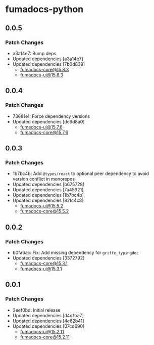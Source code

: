 # fumadocs-python

## 0.0.5

### Patch Changes

- a3a14e7: Bump deps
- Updated dependencies [a3a14e7]
- Updated dependencies [7b0d839]
  - fumadocs-core@15.8.3
  - fumadocs-ui@15.8.3

## 0.0.4

### Patch Changes

- 73681e1: Force dependency versions
- Updated dependencies [dc6d8a0]
  - fumadocs-ui@15.7.6
  - fumadocs-core@15.7.6

## 0.0.3

### Patch Changes

- 1b7bc4b: Add `@types/react` to optional peer dependency to avoid version conflict in monorepos
- Updated dependencies [b675728]
- Updated dependencies [7a45921]
- Updated dependencies [1b7bc4b]
- Updated dependencies [82fc4c8]
  - fumadocs-ui@15.5.2
  - fumadocs-core@15.5.2

## 0.0.2

### Patch Changes

- b0fa6ac: Fix: Add missing dependency for `griffe_typingdoc`
- Updated dependencies [3372792]
  - fumadocs-core@15.3.1
  - fumadocs-ui@15.3.1

## 0.0.1

### Patch Changes

- 3eef0bd: Initial release
- Updated dependencies [d4d1ba7]
- Updated dependencies [4e62b41]
- Updated dependencies [07cd690]
  - fumadocs-ui@15.2.11
  - fumadocs-core@15.2.11
